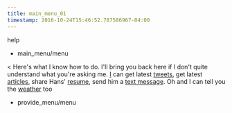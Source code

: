 ```yaml
---
title: main_menu_01
timestamp: 2016-10-24T15:46:52.787586967-04:00
---
```


help
* main_menu/menu

< Here's what I know how to do. I'll bring you back here if I don't quite understand what you're asking me. [I](tweet) can get latest [tweets](tweet), get latest [articles](articles), share Hans' [resume](resume), send him a [text message](sms). Oh and I can tell you the [weather](weather) too
* provide_menu/menu
